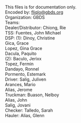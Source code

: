 This files is for documentation only. \
Encoded by: fliqlo@gbds.org \
Organization: GBDS \
Teams: \
Dealer/Distributor: Chiong, Rie \
TSS: Fuentes, John Michael \
DSP: 
	(1):
	 Dinoy, Christine \
	 Gica, Grace \
	 Lopez, Gina Grace \
	 Dacula, Paquito \
	(2):
	 Baculo, Jerixx \
	 Topez, Fermin \
	 Dandayo, Ronnel \
	 Pormento, Estemark \
Driver: Salig, Juliven \
		Arances, Mario \
		Alias, Jerome \
Truckman: Buason, Nelboy \
		  Alias, John \
		  Salig, Jovani \
Checker: Talledo, Sarah \
Hauler: Alias, Glenn


